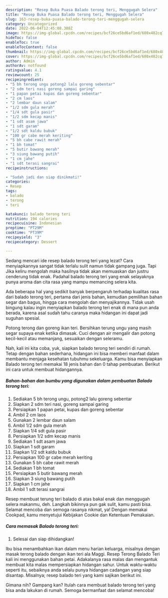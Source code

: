 ```yaml
---
description: "Resep Buka Puasa Balado terong teri, Menggugah Selera"
title: "Resep Buka Puasa Balado terong teri, Menggugah Selera"
slug: 163-resep-buka-puasa-balado-terong-teri-menggugah-selera
category: Uncategorized
date: 2022-06-04T12:45:08.308Z
image: https://img-global.cpcdn.com/recipes/bcf26ce5bd6af1ed/680x482cq70/balado-terong-teri-foto-resep-utama.jpg
hideToc: false
enableToc: true
enableTocContent: false
thumbnail: https://img-global.cpcdn.com/recipes/bcf26ce5bd6af1ed/680x482cq70/balado-terong-teri-foto-resep-utama.jpg
cover: https://img-global.cpcdn.com/recipes/bcf26ce5bd6af1ed/680x482cq70/balado-terong-teri-foto-resep-utama.jpg
author: Admin
authorAv: notfound
ratingvalue: 4.1
reviewcount: 25
recipeingredient:
- "5 bh terong ungu potong2 lalu goreng sebentar"
- "2 sdm teri nasi goreng sampai garing"
- "1 papan petai kupas dan goreng sebentar"
- "2 cm laos"
- "2 lembar daun salam"
- "1/2 sdm gula merah"
- "1/4 sdt gula pasir"
- "1/2 sdm kecap manis"
- "1 sdt asam jawa"
- "1 sdt garam"
- "1/2 sdt kaldu bubuk"
- "100 gr cabe merah keriting"
- "5 bh cabe rawit merah"
- "1 bh tomat"
- "5 butir bawang merah"
- "3 siung bawang putih"
- "1 cm jahe"
- "1 sdt terasi sangrai"
recipeinstructions:

- "Sudah jadi dan siap dinikmati!"
categories:
- Resep
tags:
- balado
- terong
- teri

katakunci: balado terong teri 
nutrition: 194 calories
recipecuisine: Indonesian
preptime: "PT29M"
cooktime: "PT39M"
recipeyield: "3"
recipecategory: Dessert

---
```



Sedang mencari ide resep balado terong teri yang lezat? Cara menyiapkannya sangat tidak terlalu sulit namun tidak gampang juga. Tapi Jika keliru mengolah maka hasilnya tidak akan memuaskan dan justru cenderung tidak enak. Padahal balado terong teri yang enak selayaknya punya aroma dan cita rasa yang mampu memancing selera kita.


Ada beberapa hal yang sedikit banyak berpengaruh terhadap kualitas rasa dari balado terong teri, pertama dari jenis bahan, kemudian pemilihan bahan segar dan bagus, hingga cara mengolah dan menyajikannya. Tidak usah bingung kalau ingin menyiapkan balado terong teri enak di mana pun anda berada, karena asal sudah tahu caranya maka hidangan ini dapat jadi suguhan spesial.

Potong terong dan goreng ikan teri. Bersihkan terung ungu yang masih segar supaya enak ketika dimasak. Cuci dengan air mengalir dan potong kecil-kecil atau memanjang, sesuaikan dengan seleramu.


Nah, kali ini kita coba, yuk, siapkan balado terong teri sendiri di rumah. Tetap dengan bahan sederhana, hidangan ini bisa memberi manfaat dalam membantu menjaga kesehatan tubuhmu sekeluarga. Kamu bisa menyiapkan Balado terong teri memakai 18 jenis bahan dan 0 tahap pembuatan. Berikut ini cara untuk membuat hidangannya.

<!--inarticleads1-->

##### Bahan-bahan dan bumbu yang digunakan dalam pembuatan Balado terong teri:

1. Sediakan 5 bh terong ungu, potong2 lalu goreng sebentar
1. Siapkan 2 sdm teri nasi, goreng sampai garing
1. Persiapkan 1 papan petai, kupas dan goreng sebentar
1. Ambil 2 cm laos
1. Gunakan 2 lembar daun salam
1. Ambil 1/2 sdm gula merah
1. Siapkan 1/4 sdt gula pasir
1. Persiapkan 1/2 sdm kecap manis
1. Sediakan 1 sdt asam jawa
1. Siapkan 1 sdt garam
1. Siapkan 1/2 sdt kaldu bubuk
1. Persiapkan 100 gr cabe merah keriting
1. Gunakan 5 bh cabe rawit merah
1. Sediakan 1 bh tomat
1. Persiapkan 5 butir bawang merah
1. Siapkan 3 siung bawang putih
1. Siapkan 1 cm jahe
1. Ambil 1 sdt terasi sangrai


Resep membuat terung teri balado di atas bakal enak dan menggugah selera makanmu, deh. Langkah bikinnya pun gak sulit, kamu pasti bisa. Selamat mencoba dan semoga rasanya nikmat, ya! Dengan memakai Cookpad, kamu menyetujui Kebijakan Cookie dan Ketentuan Pemakaian. 

<!--inarticleads2-->

##### Cara memasak Balado terong teri:


1. Selesai dan siap dihidangkan!

Ibu bisa menambahkan ikan dalam menu harian keluarga, misalnya dengan masak terong balado dengan ikan teri ala Maggi. Resep Terong Balado Teri kali ini menggunakan bahan petai. Adakalanya rasa malas dan mengantuk membuat kita malas mempersiapkan hidangan sahur. Untuk waktu-waktu seperti itu, sebaiknya anda selalu punya hidangan cadangan yang siap disantap. Misalnya; resep balado teri yang kami sajikan berikut ini. 

Gimana nih? Gampang kan? Itulah cara membuat balado terong teri yang bisa anda lakukan di rumah. Semoga bermanfaat dan selamat mencoba!
